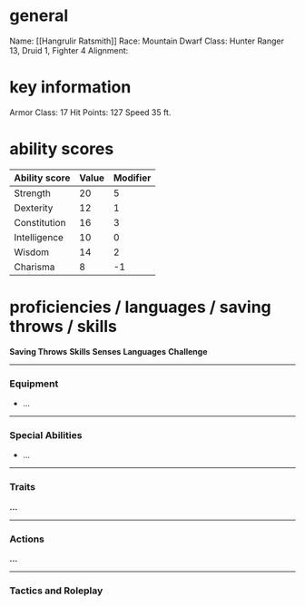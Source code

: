 # general
Name: [[Hangrulir Ratsmith]]
Race: Mountain Dwarf
Class: Hunter Ranger 13, Druid 1, Fighter 4
Alignment: 
# key information
Armor Class: 17
Hit Points: 127
Speed 35 ft.
# ability scores

| Ability score | Value | Modifier |
| ------------- | ----- | -------- |
| Strength      | 20    | 5        |
| Dexterity     | 12    | 1        |
| Constitution  | 16    | 3        |
| Intelligence  | 10    | 0        |
| Wisdom        | 14    | 2        |
| Charisma      | 8     | -1       |
# proficiencies / languages / saving throws / skills

**Saving Throws**
**Skills** 
**Senses**
**Languages** 
**Challenge**

---
### Equipment

- ...

---
### Special Abilities

- ...

---
### Traits

**...**

---
### Actions

**...**

---
### Tactics and Roleplay